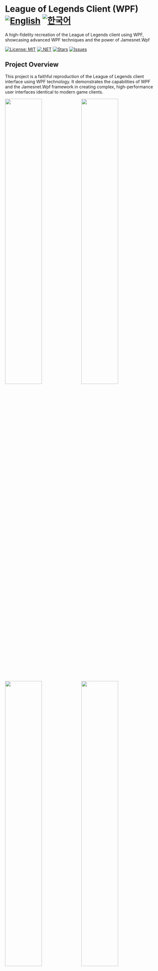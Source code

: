 # League of Legends Client (WPF) [![English](https://img.shields.io/badge/Language-English-blue.svg)](README.md) [![한국어](https://img.shields.io/badge/Language-한국어-red.svg)](README.ko.md)

A high-fidelity recreation of the League of Legends client using WPF, showcasing advanced WPF techniques and the power of Jamesnet.Wpf

[![License: MIT](https://img.shields.io/badge/License-MIT-yellow.svg)](https://opensource.org/licenses/MIT)
[![.NET](https://img.shields.io/badge/.NET-8.0-blue.svg)](https://dotnet.microsoft.com/download)
[![Stars](https://img.shields.io/github/stars/jamesnet214/leagueoflegends.svg)](https://github.com/jamesnet214/leagueoflegends/stargazers)
[![Issues](https://img.shields.io/github/issues/jamesnet214/leagueoflegends.svg)](https://github.com/jamesnet214/leagueoflegends/issues)

## Project Overview

This project is a faithful reproduction of the League of Legends client interface using WPF technology. It demonstrates the capabilities of WPF and the Jamesnet.Wpf framework in creating complex, high-performance user interfaces identical to modern game clients.

<img src="https://github.com/user-attachments/assets/9aa294d7-be6d-48ac-8d81-8d8eeb2d79dd" width="49%"/>
<img src="https://github.com/user-attachments/assets/ecb3f8e5-829f-4c44-ad1e-db4f61aeed19" width="49%"/>
<img src="https://github.com/user-attachments/assets/0ec377bc-3242-4dbb-9e8e-d763ca8984e5" width="49%"/>  
<img src="https://github.com/user-attachments/assets/f7313f69-9255-4509-ba8c-2c1d9bdbc80e" width="49%"/>  
<img src="https://github.com/user-attachments/assets/2afe65fe-5189-403b-b042-f184f974bbcf" width="49%"/>  
<img src="https://github.com/user-attachments/assets/57c4f317-68c0-46fa-9e76-b46aeab617d0" width="49%"/>  
<img src="https://github.com/user-attachments/assets/1db54994-a3bc-469e-9ca8-b537473f3773" width="49%"/> 
<img src="https://github.com/user-attachments/assets/dc8159c1-dbdd-43ad-865e-6a593882a3b9" width="49%"/> 

## Key Features and Implementations
#### 1. Advanced WPF Techniques
- [x] Utilization of Jamesnet.Wpf for enhanced WPF development
- [x] Implementation of dependency injection for flexible and maintainable code
- [x] Project modularization and distribution for improved scalability

#### 2. MVVM Architecture
- [x] Use of CommunityToolkit.Mvvm for code generation and MVVM pattern implementation
- [x] Clear separation of concerns between View and ViewModel

#### 3. Custom Controls
- [x] Development of custom WPF controls to match League of Legends UI components
- [x] Extensive use of ControlTemplates for unique visual designs

#### 4. Complex UI Design
- [x] Implementation of intricate design elements using Geometry Path
- [x] Pixel-perfect recreation of the League of Legends client interface

#### 5. Performance Optimization
- [x] Efficient rendering and resource management for smooth UI interactions
- [x] Optimized data binding and UI virtualization techniques

## Technology Stack
- .NET 8.0
- WPF (Windows Presentation Foundation)
- Jamesnet.Wpf
- CommunityToolkit.Mvvm

## Getting Started
### Prerequisites
- Visual Studio 2022 or later
- .NET 8.0 SDK
- Jamesnet.Wpf NuGet package

### Installation and Execution
#### 1. Clone the repository:

```
git clone https://github.com/jamesnet214/leagueoflegends.git
```

#### 2. Open the solution
- [x] Visual Studio
- [x] Visual Studio Code
- [x] JetBrains Rider

#### 3. Build and Run
- [x] Set the startup project
- [x] Press F5 or click the Run button
- [x] Windows 11 recommended

## Learning Opportunities
This project offers valuable insights for WPF developers:
1. **Complex UI Recreation**: Learn techniques for recreating sophisticated user interfaces
2. **Custom Control Development**: Understand the process of building custom WPF controls
3. **MVVM in Practice**: See real-world implementation of MVVM pattern in a complex application
4. **Geometry Path Usage**: Master the use of Geometry Path for intricate UI designs
5. **Performance Optimization**: Learn strategies for optimizing large-scale WPF applications

## Contributing
Contributions to the League of Legends Client (WPF) project are welcome! Feel free to submit issues, create pull requests, or suggest improvements.

## License
This project is licensed under the MIT License - see the [LICENSE](LICENSE) file for details.

## Contact
- Website: https://jamesnet.dev
- Email: james@jamesnet.dev, vickyqu115@hotmail.com

Experience the power of WPF in recreating complex game interfaces with this League of Legends client recreation!
